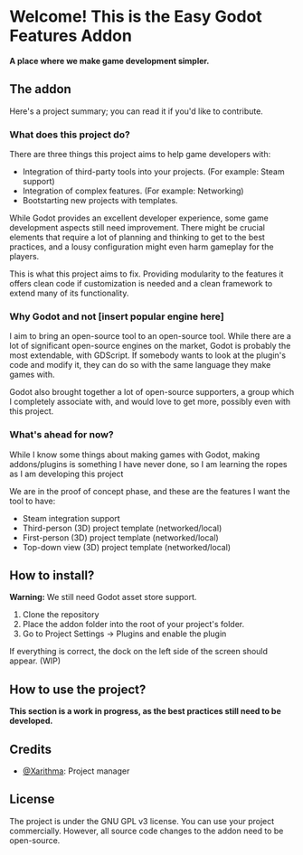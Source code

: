 # Welcome! This is the Easy Godot Features Addon

**A place where we make game development simpler.**

## The addon

Here's a project summary; you can read it if you'd like to contribute.

### What does this project do?

There are three things this project aims to help game developers with:

- Integration of third-party tools into your projects. (For example: Steam support)
- Integration of complex features. (For example: Networking)
- Bootstarting new projects with templates.

While Godot provides an excellent developer experience, some game development aspects
still need improvement. There might be crucial elements that require a lot of
planning and thinking to get to the best practices, and a lousy configuration might
even harm gameplay for the players.

This is what this project aims to fix. Providing modularity to the features it
offers clean code if customization is needed and a clean framework to extend
many of its functionality.

### Why Godot and not [insert popular engine here]

I aim to bring an open-source tool to an open-source tool. While there are a lot of
significant open-source engines on the market, Godot is probably the most extendable, with
GDScript. If somebody wants to look at the plugin's code and modify it, they
can do so with the same language they make games with.

Godot also brought together a lot of open-source supporters, a group which I completely
associate with, and would love to get more, possibly even with this project.

### What's ahead for now?

While I know some things about making games with Godot, making addons/plugins is
something I have never done, so I am learning the ropes as I am developing this project

We are in the proof of concept phase, and these are the features I want the tool to have:

- Steam integration support
- Third-person (3D) project template (networked/local)
- First-person (3D) project template (networked/local)
- Top-down view (3D) project template (networked/local)

## How to install?

**Warning:** We still need Godot asset store support.

1. Clone the repository
2. Place the addon folder into the root of your project's folder.
3. Go to Project Settings -> Plugins and enable the plugin

If everything is correct, the dock on the left side of the screen should appear. (WIP)

## How to use the project?

**This section is a work in progress, as the best practices still need to be developed.**

## Credits

- [@Xarithma](https://github.com/Xarithma): Project manager

## License

The project is under the GNU GPL v3 license. You can use your project commercially.
However, all source code changes to the addon need to be open-source.
